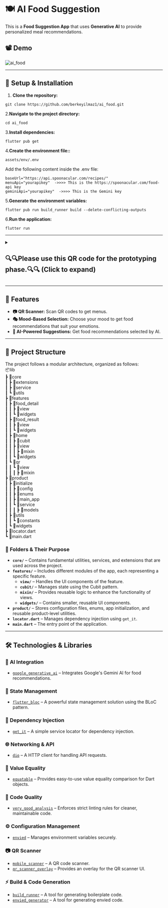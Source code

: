 # 🍽️ AI Food Suggestion  

This is a **Food Suggestion App** that uses **Generative AI** to provide personalized meal recommendations.

## 📽️ Demo  

![ai_food](https://github.com/user-attachments/assets/c01a5758-b33e-4408-935e-a81d758d6089)

---
## 📌 Setup & Installation  

1. **Clone the repository:**  
  ```
 git clone https://github.com/berkeyilmaz1/ai_food.git
 ```
 
2.**Navigate to the project directory:**  
 ```
 cd ai_food
 ```
3.**Install dependencies:** 
 ```
flutter pub get
 ```
4.**Create the environment file::**  
 ```
assets/env/.env
 ```
Add the following content inside the .env file:
 ```
baseUrl="https://api.spoonacular.com/recipes/"
menuApi="yourapikey"  ->>>> This is the https://spoonacular.com/food-api key
geminiApi="yourapikey"  ->>>> This is the Gemini key
 ```
5.**Generate the environment variables:** 
 ```
 flutter pub run build_runner build --delete-conflicting-outputs
 ```
6.**Run the application:**
 ```
flutter run
 ```
---
<details>
  <summary><h2>🔍🔍Please use this QR code for the prototyping phase.🔍🔍 (Click to expand)</h2></summary>

  <img src="https://github.com/user-attachments/assets/8a1f962f-c9b1-44aa-bdbe-fae2fb6b3f9d" alt="QR Code" width="300" height="300">

</details>


---

## 🚀 Features  

- **📷 QR Scanner:** Scan QR codes to get menus.  
- **🎭 Mood-Based Selection:** Choose your mood to get food recommendations that suit your emotions.  
- **🤖 AI-Powered Suggestions:** Get food recommendations selected by AI.
---

## 📂 Project Structure  

The project follows a modular architecture, organized as follows:  
 📦lib<br>
 ┣ 📂core<br>
 ┃ ┣ 📂extensions<br>
 ┃ ┣ 📂service<br>
 ┃ ┗ 📂utils<br>
 ┣ 📂features<br>
 ┃ ┣ 📂food_detail<br>
 ┃ ┃ ┣ 📂view<br>
 ┃ ┃ ┗ 📂widgets<br>
 ┃ ┣ 📂food_result<br>
 ┃ ┃ ┣ 📂view<br>
 ┃ ┃ ┗ 📂widgets<br>
 ┃ ┣ 📂home<br>
 ┃ ┃ ┣ 📂cubit<br>
 ┃ ┃ ┣ 📂view<br>
 ┃ ┃ ┃ ┣ 📂mixin<br>
 ┃ ┃ ┗ 📂widgets<br>
 ┃ ┗ 📂qr<br>
 ┃ ┃ ┗ 📂view<br>
 ┃ ┃ ┃ ┣ 📂mixin<br>
 ┣ 📂product<br>
 ┃ ┣ 📂initialize<br>
 ┃ ┃ ┣ 📂config<br>
 ┃ ┃ ┣ 📂enums<br>
 ┃ ┃ ┣ 📂main_app<br>
 ┃ ┃ ┗ 📂service<br>
 ┃ ┃ ┃ ┣ 📂models<br>
 ┃ ┣ 📂utils<br>
 ┃ ┃ ┗ 📂constants<br>
 ┃ ┗ 📂widgets<br>
 ┣ 📜locator.dart<br>
 ┗ 📜main.dart<br>
 
 ### 📌 **Folders & Their Purpose**  

- **`core/`** – Contains fundamental utilities, services, and extensions that are used across the project.  
- **`features/`** – Includes different modules of the app, each representing a specific feature.  
  - **`view/`** – Handles the UI components of the feature.  
  - **`cubit/`** – Manages state using the Cubit pattern.  
  - **`mixin/`** – Provides reusable logic to enhance the functionality of views.  
  - **`widgets/`** – Contains smaller, reusable UI components.  
- **`product/`** – Stores configuration files, enums, app initialization, and reusable product-level utilities.  
- **`locator.dart`** – Manages dependency injection using `get_it`.  
- **`main.dart`** – The entry point of the application.  

---

## 🛠️ Technologies & Libraries  

### 🤖 **AI Integration**  
- [`google_generative_ai`](https://pub.dev/packages/google_generative_ai) – Integrates Google's Gemini AI for food recommendations.  

### 🎯 **State Management**  
- [`flutter_bloc`](https://pub.dev/packages/flutter_bloc) – A powerful state management solution using the BLoC pattern.  

### 🔌 **Dependency Injection**  
- [`get_it`](https://pub.dev/packages/get_it) – A simple service locator for dependency injection.  

### 🌐 **Networking & API**  
- [`dio`](https://pub.dev/packages/dio) – A HTTP client for handling API requests.  

### 🔄 **Value Equality**  
- [`equatable`](https://pub.dev/packages/equatable) – Provides easy-to-use value equality comparison for Dart objects.  

### 📏 **Code Quality**  
- [`very_good_analysis`](https://pub.dev/packages/very_good_analysis) – Enforces strict linting rules for cleaner, maintainable code.  

### ⚙️ **Configuration Management**  
- [`envied`](https://pub.dev/packages/envied) – Manages environment variables securely.

### 📷 **QR Scanner**  
- [`mobile_scanner`](https://pub.dev/packages/mobile_scanner) – A QR code scanner.  
- [`qr_scanner_overlay`](https://pub.dev/packages/qr_scanner_overlay) – Provides an overlay for the QR scanner UI.  

### ⚡ **Build & Code Generation**  
- [`build_runner`](https://pub.dev/packages/build_runner) – A tool for generating boilerplate code.  
- [`envied_generator`](https://pub.dev/packages/envied_generator) – A tool for generating envied code.  




